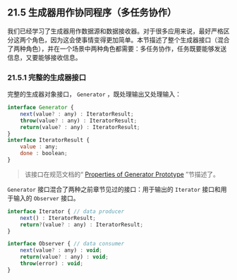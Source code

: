## 21.5 生成器用作协同程序（多任务协作）

我们已经学习了生成器用作数据源和数据接收器。对于很多应用来说，最好严格区分这两个角色，因为这会使事情变得更加简单。本节描述了整个生成器接口（混合了两种角色），并在一个场景中两种角色都需要：多任务协作，任务既要能够发送信息，又要能够接收信息。

### 21.5.1 完整的生成器接口

完整的生成器对象接口， `Generator` ，既处理输出又处理输入：

```js
interface Generator {
    next(value? : any) : IteratorResult;
    throw(value? : any) : IteratorResult;
    return(value? : any) : IteratorResult;
}
interface IteratorResult {
    value : any;
    done : boolean;
}
```

> 该接口在规范文档的“ [Properties of Generator Prototype](http://www.ecma-international.org/ecma-262/6.0/#sec-properties-of-generator-prototype) ”节描述了。

`Generator` 接口混合了两种之前章节见过的接口：用于输出的 `Iterator` 接口和用于输入的 `Observer` 接口。

```js
interface Iterator { // data producer
    next() : IteratorResult;
    return?(value? : any) : IteratorResult;
}

interface Observer { // data consumer
    next(value? : any) : void;
    return(value? : any) : void;
    throw(error) : void;
}
```